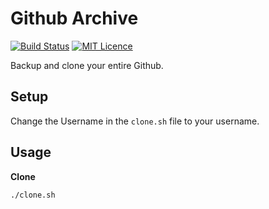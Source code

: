 # Github Archive

[![Build Status](https://travis-ci.org/Justintime50/github-archive.svg?branch=master)](https://travis-ci.org/Justintime50/github-archive)
[![MIT Licence](https://badges.frapsoft.com/os/mit/mit.svg?v=103)](https://opensource.org/licenses/mit-license.php)

Backup and clone your entire Github.

## Setup

Change the Username in the `clone.sh` file to your username.

## Usage

**Clone**
```bash
./clone.sh
```
